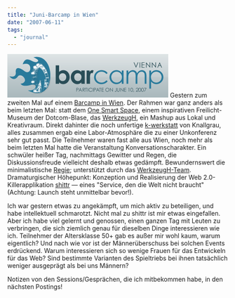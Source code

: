 ```yaml
---
title: "Juni-Barcamp in Wien"
date: "2007-06-11"
tags: 
  - "journal"
---
```


[![Barcampbutton_logo_big_07](images/barcampbutton_logo_big_07.gif "Barcampbutton_logo_big_07")](http://www.barcamp.at/BarCamp_Vienna_Juni_2007) Gestern zum zweiten Mal auf einem [Barcamp in Wien](http://www.barcamp.at/BarCamp_Vienna_Juni_2007 "BarCamp Vienna Juni 2007"). Der Rahmen war ganz anders als beim letzten Mal: statt dem [One Smart Space](http://smartspace.one.at/index.php? "ONE Smart Space -Lab for Applied Trend Research"), einem inspirativen Freilicht-Museum der Dotcom-Blase, das [WerkzeugH](http://www.werkzeugh.at/), ein Mashup aus Lokal und Kreativraum. Direkt dahinter die noch unfertige [k-werkstatt](http://www.sierralog.com/stories/3625323/ "Sierralog: Eröffnung der k-Werkstatt") von Knallgrau, alles zusammen ergab eine Labor-Atmosphäre die zu einer Unkonferenz sehr gut passt. Die Teilnehmer waren fast alle aus Wien, noch mehr als beim letzten Mal hatte die Veranstaltung Konversationscharakter. Ein schwüler heißer Tag, nachmittags Gewitter und Regen, die Diskussionsfreude vielleicht deshalb etwas gedämpft. Bewundernswert die minimalistische [Regie](http://www.barcamp.at/BarCamp_Vienna_Juni_2007#Organisatoren); unterstützt durch das [WerkzeugH-Team](http://www.werkzeugh.at/team.html "WerkzeugH-Team"). Dramaturgischer Höhepunkt: Konzeption und Realisierung der Web 2.0-Killerapplikation [shittr](http://www.shittr.com/) — eines "Service, den die Welt nicht braucht" (Achtung: Launch steht unmittelbar bevor!).

Ich war gestern etwas zu angekämpft, um mich aktiv zu beteiligen, und habe intellektuell schmarotzt. Nicht mal zu shittr ist mir etwas eingefallen. Aber ich habe viel gelernt und genossen, einen ganzen Tag mit Leuten zu verbringen, die sich ziemlich genau für dieselben Dinge interessieren wie ich. Teilnehmer der Altersklasse 50+ gab es außer mir wohl kaum, warum eigentlich? Und nach wie vor ist der Männerüberschuss bei solchen Events erdrückend. Warum interessieren sich so wenige Frauen für das Entwickeln für das Web? Sind bestimmte Varianten des Spieltriebs bei ihnen tatsächlich weniger ausgeprägt als bei uns Männern?

Notizen von den Sessions/Gesprächen, die ich mitbekommen habe, in den nächsten Postings!
